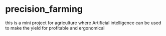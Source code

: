 # precision_farming
this is a mini project for agriculture where Artificial intelligence can be used to make the yield for profitable and ergonomical
